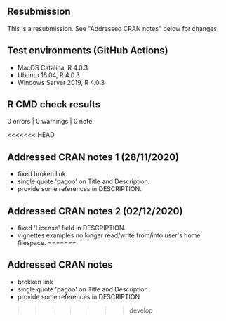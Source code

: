 ## Resubmission
This is a resubmission. See "Addressed CRAN notes" below for changes.

## Test environments (GitHub Actions)
* MacOS Catalina, R 4.0.3
* Ubuntu 16.04, R 4.0.3
* Windows Server 2019, R 4.0.3

## R CMD check results

0 errors | 0 warnings | 0 note

<<<<<<< HEAD
## Addressed CRAN notes 1 (28/11/2020)
* fixed broken link.
* single quote 'pagoo' on Title and Description.
* provide some references in DESCRIPTION.

## Addressed CRAN notes 2 (02/12/2020)
* fixed 'License' field in DESCRIPTION.
* vignettes examples no longer read/write from/into user's home filespace.
=======
## Addressed CRAN notes
* brokken link
* single quote 'pagoo' on Title and Description
* provide some references in DESCRIPTION
>>>>>>> develop
